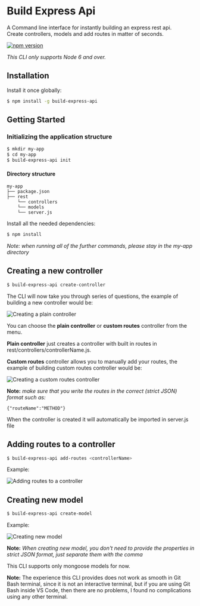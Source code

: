 # Build Express Api
A Command line interface for instantly building an express rest api. <br>
Create controllers, models and add routes in matter of seconds.

[![npm version](https://badge.fury.io/js/build-express-api.svg)](https://badge.fury.io/js/build-express-api)

*This CLI only supports Node 6 and over.*

## Installation
Install it once globally:
```sh
$ npm install -g build-express-api
```
## Getting Started
### Initializing the application structure
```sh
$ mkdir my-app
$ cd my-app
$ build-express-api init
```
#### Directory structure
```
my-app
├── package.json
├── rest
    └── controllers
    └── models
    └── server.js
```
Install all the needed dependencies:
```sh
$ npm install
```
*Note: when running all of the further commands, please stay in the my-app directory*
## Creating a new controller
```sh
$ build-express-api create-controller
```
The CLI will now take you through series of questions, the example of building a new controller would be:

![Creating a plain controller](https://github.com/ognjengt/build-express-api/blob/master/assets/createControllerPlain.JPG)

You can choose the **plain controller** or **custom routes** controller from the menu.

**Plain controller** just creates a controller with built in routes in rest/controllers/controllerName.js.

**Custom routes** controller allows you to manually add your routes, the example of building custom routes controller would be:

![Creating a custom routes controller](https://github.com/ognjengt/build-express-api/blob/master/assets/customControllerCreation.JPG)

**Note:** *make sure that you write the routes in the correct (strict JSON) format such as:*

```
{"routeName":"METHOD"}
```

When the controller is created it will automatically be imported in server.js file

## Adding routes to a controller
```sh
$ build-express-api add-routes <controllerName>
```
Example:

![Adding routes to a controller](https://github.com/ognjengt/build-express-api/blob/master/assets/addRoutesComplete.JPG)

## Creating new model
```sh
$ build-express-api create-model
```
Example:

![Creating new model](https://github.com/ognjengt/build-express-api/blob/master/assets/createModelSuccess.JPG)

**Note:** *When creating new model, you don't need to provide the properties in strict JSON format, just separate them with the comma*

This CLI supports only mongoose models for now.

**Note:** The experience this CLI provides does not work as smooth in Git Bash terminal, since it is not an interactive terminal, but if you are using Git Bash inside VS Code, then there are no problems, I found no complications using any other terminal.
